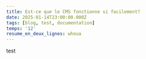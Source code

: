 ```yaml
---
title: Est-ce que le CMS fonctionne si facilement?
date: 2025-01-14T23:00:00.000Z
tags: [blog, test, documentation]
temps: '12'
resume_en_deux_lignes: whoua
---
```


test
